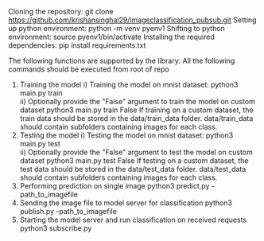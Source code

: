 Cloning the repository:	git clone https://github.com/krishansinghal29/imageclassification_pubsub.git
Setting up python environment: python -m venv pyenv1
Shifting to python environment: source pyenv1/bin/activate
Installing the required dependencies: pip install requirements.txt

The following functions are supported by the library:
All the following commands should be executed from root of repo

1. Training the model
   i) Training the model on mnist dataset:
   python3 main.py train  
   ii) Optionally provide the "False" argument to train the model on custom dataset
   python3 main.py train False
   If training on a custom dataset, the train data should be stored in the data/train_data folder.
   data/train_data should contain subfolders containing images for each class.
2. Testing the model
   i) Testing the model on mnist dataset:
   python3 main.py test  
   ii) Optionally provide the "False" argument to test the model on custom dataset
   python3 main.py test False
   If testing on a custom dataset, the test data should be stored in the data/test_data folder.
   data/test_data should contain subfolders containing images for each class.
3. Performing prediction on single image
   python3 predict.py -path_to_imagefile
4. Sending the image file to model server for classification
   python3 publish.py -path_to_imagefile
5. Starting the model server and run classification on received requests
   python3 subscribe.py
